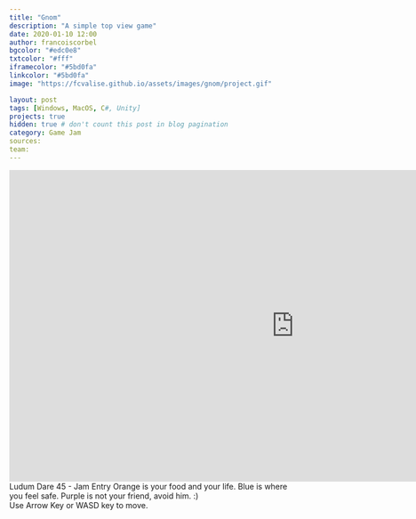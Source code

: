 ```yaml
---
title: "Gnom"
description: "A simple top view game"
date: 2020-01-10 12:00
author: francoiscorbel
bgcolor: "#edc0e8"
txtcolor: "#fff"
iframecolor: "#5bd0fa"
linkcolor: "#5bd0fa"
image: "https://fcvalise.github.io/assets/images/gnom/project.gif"

layout: post
tags: [Windows, MacOS, C#, Unity]
projects: true
hidden: true # don't count this post in blog pagination
category: Game Jam
sources: 
team:
---
```

<div class="general-margin full-width">
    <div style="">
        <iframe class="unity" style="width:1024px;" src="https://itch.io/embed-upload/1702243?color=333333" width="960" height="560" scrolling="no" frameborder="0"></iframe>
    </div>
</div>

<div class="text justify general-margin">
Ludum Dare 45 - Jam Entry
Orange is your food and your life. Blue is where you feel safe. Purple is not your friend, avoid him. :)
</div>

<div class="text general-margin">
Use Arrow Key or WASD key to move.<br>
</div>
